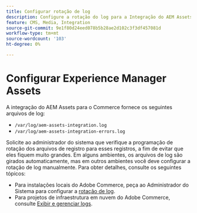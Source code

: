 ```yaml
---
title: Configurar rotação de log
description: Configure a rotação do log para a Integração do AEM Assets para o Commerce.
feature: CMS, Media, Integration
source-git-commit: 9e1f80d24eed078b5b28ae2d102c3f3df457081d
workflow-type: tm+mt
source-wordcount: '103'
ht-degree: 0%

---
```


# Configurar Experience Manager Assets

A integração do AEM Assets para o Commerce fornece os seguintes arquivos de log:

- `/var/log/aem-assets-integration.log`
- `/var/log/aem-assets-integration-errors.log`

Solicite ao administrador do sistema que verifique a programação de rotação dos arquivos de registro para esses registros, a fim de evitar que eles fiquem muito grandes. Em alguns ambientes, os arquivos de log são girados automaticamente, mas em outros ambientes você deve configurar a rotação de log manualmente. Para obter detalhes, consulte os seguintes tópicos:

- Para instalações locais do Adobe Commerce, peça ao Administrador do Sistema para configurar a [rotação de log](https://experienceleague.adobe.com/docs/commerce-operations/installation-guide/next-steps/configuration.html#server-settings).
- Para projetos de infraestrutura em nuvem do Adobe Commerce, consulte [Exibir e gerenciar logs](https://experienceleague.adobe.com/docs/commerce-cloud-service/user-guide/develop/test/log-locations.html).



